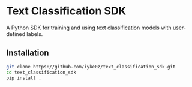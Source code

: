 # Text Classification SDK

A Python SDK for training and using text classification models with user-defined labels.

## Installation

```bash
git clone https://github.com/iyke0z/text_classification_sdk.git
cd text_classification_sdk
pip install .
